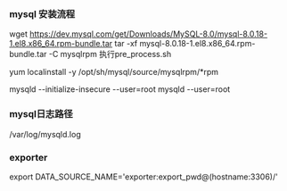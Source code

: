 ### mysql 安装流程
wget https://dev.mysql.com/get/Downloads/MySQL-8.0/mysql-8.0.18-1.el8.x86_64.rpm-bundle.tar
tar -xf mysql-8.0.18-1.el8.x86_64.rpm-bundle.tar -C mysqlrpm
执行pre_process.sh

yum localinstall -y /opt/sh/mysql/source/mysqlrpm/*rpm

mysqld --initialize-insecure --user=root
mysqld --user=root

### mysql日志路径
/var/log/mysqld.log

### exporter
export DATA_SOURCE_NAME='exporter:export_pwd@(hostname:3306)/'